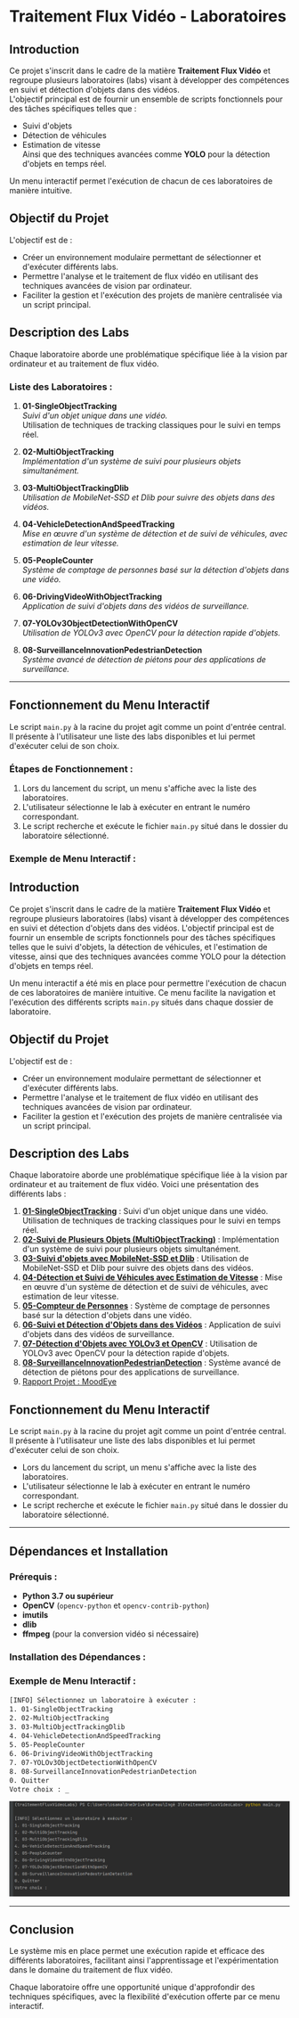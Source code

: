 # Traitement Flux Vidéo - Laboratoires

## Introduction
Ce projet s'inscrit dans le cadre de la matière **Traitement Flux Vidéo** et regroupe plusieurs laboratoires (labs) visant à développer des compétences en suivi et détection d'objets dans des vidéos.  
L'objectif principal est de fournir un ensemble de scripts fonctionnels pour des tâches spécifiques telles que :  
- Suivi d'objets  
- Détection de véhicules  
- Estimation de vitesse  
Ainsi que des techniques avancées comme **YOLO** pour la détection d'objets en temps réel.  

Un menu interactif permet l'exécution de chacun de ces laboratoires de manière intuitive.  

## Objectif du Projet
L'objectif est de :  
- Créer un environnement modulaire permettant de sélectionner et d'exécuter différents labs.  
- Permettre l'analyse et le traitement de flux vidéo en utilisant des techniques avancées de vision par ordinateur.  
- Faciliter la gestion et l'exécution des projets de manière centralisée via un script principal.  

## Description des Labs
Chaque laboratoire aborde une problématique spécifique liée à la vision par ordinateur et au traitement de flux vidéo.  

### Liste des Laboratoires :
1. **01-SingleObjectTracking**  
   _Suivi d'un objet unique dans une vidéo._  
   Utilisation de techniques de tracking classiques pour le suivi en temps réel.  

2. **02-MultiObjectTracking**  
   _Implémentation d'un système de suivi pour plusieurs objets simultanément._  

3. **03-MultiObjectTrackingDlib**  
   _Utilisation de MobileNet-SSD et Dlib pour suivre des objets dans des vidéos._  

4. **04-VehicleDetectionAndSpeedTracking**  
    _Mise en œuvre d'un système de détection et de suivi de véhicules, avec estimation de leur vitesse._  

5. **05-PeopleCounter**  
   _Système de comptage de personnes basé sur la détection d'objets dans une vidéo._  

6. **06-DrivingVideoWithObjectTracking**  
   _Application de suivi d'objets dans des vidéos de surveillance._  

7. **07-YOLOv3ObjectDetectionWithOpenCV**  
   _Utilisation de YOLOv3 avec OpenCV pour la détection rapide d'objets._  

8. **08-SurveillanceInnovationPedestrianDetection**  
   _Système avancé de détection de piétons pour des applications de surveillance._  

---

## Fonctionnement du Menu Interactif
Le script `main.py` à la racine du projet agit comme un point d'entrée central.  
Il présente à l'utilisateur une liste des labs disponibles et lui permet d'exécuter celui de son choix.  

### Étapes de Fonctionnement :  
1. Lors du lancement du script, un menu s'affiche avec la liste des laboratoires.  
2. L'utilisateur sélectionne le lab à exécuter en entrant le numéro correspondant.  
3. Le script recherche et exécute le fichier `main.py` situé dans le dossier du laboratoire sélectionné.  

### Exemple de Menu Interactif :

## Introduction

Ce projet s'inscrit dans le cadre de la matière **Traitement Flux Vidéo** et regroupe plusieurs laboratoires (labs) visant à développer des compétences en suivi et détection d'objets dans des vidéos. L'objectif principal est de fournir un ensemble de scripts fonctionnels pour des tâches spécifiques telles que le suivi d'objets, la détection de véhicules, et l'estimation de vitesse, ainsi que des techniques avancées comme YOLO pour la détection d'objets en temps réel.

Un menu interactif a été mis en place pour permettre l'exécution de chacun de ces laboratoires de manière intuitive. Ce menu facilite la navigation et l'exécution des différents scripts `main.py` situés dans chaque dossier de laboratoire.

## Objectif du Projet

L'objectif est de :

- Créer un environnement modulaire permettant de sélectionner et d'exécuter différents labs.
- Permettre l'analyse et le traitement de flux vidéo en utilisant des techniques avancées de vision par ordinateur.
- Faciliter la gestion et l'exécution des projets de manière centralisée via un script principal.

## Description des Labs

Chaque laboratoire aborde une problématique spécifique liée à la vision par ordinateur et au traitement de flux vidéo. Voici une présentation des différents labs :

1. [**01-SingleObjectTracking**](https://www.notion.so/01-SingleObjectTracking-16fc80d0d59d8073a2abe318a365049e?pvs=21) : Suivi d'un objet unique dans une vidéo. Utilisation de techniques de tracking classiques pour le suivi en temps réel.
2. [**02-Suivi de Plusieurs Objets (MultiObjectTracking)**](https://www.notion.so/02-Suivi-de-Plusieurs-Objets-MultiObjectTracking-16fc80d0d59d80ce83b0e6dde7d675a2?pvs=21) : Implémentation d'un système de suivi pour plusieurs objets simultanément.
3. [**03-Suivi d'objets avec MobileNet-SSD et Dlib**](https://www.notion.so/03-Suivi-d-objets-avec-MobileNet-SSD-et-Dlib-16fc80d0d59d805d9127d3681580d510?pvs=21) : Utilisation de MobileNet-SSD et Dlib pour suivre des objets dans des vidéos.
4. [**04-Détection et Suivi de Véhicules avec Estimation de Vitesse**](https://www.notion.so/04-D-tection-et-Suivi-de-V-hicules-avec-Estimation-de-Vitesse-16fc80d0d59d80659463fea4fc9cf3ee?pvs=21) : Mise en œuvre d'un système de détection et de suivi de véhicules, avec estimation de leur vitesse.
5. [**05-Compteur de Personnes**](https://www.notion.so/05-Compteur-de-Personnes-16fc80d0d59d80a2b08cdc92e6038857?pvs=21) : Système de comptage de personnes basé sur la détection d'objets dans une vidéo.
6. [**06-Suivi et Détection d'Objets dans des Vidéos**](https://www.notion.so/06-Suivi-et-D-tection-d-Objets-dans-des-Vid-os-16fc80d0d59d802c9c75f559074b97d7?pvs=21) : Application de suivi d'objets dans des vidéos de surveillance.
7. [**07-Détection d'Objets avec YOLOv3 et OpenCV**](https://www.notion.so/07-D-tection-d-Objets-avec-YOLOv3-et-OpenCV-16fc80d0d59d80aaacd8d6968b647627?pvs=21) : Utilisation de YOLOv3 avec OpenCV pour la détection rapide d'objets.
8. [**08-SurveillanceInnovationPedestrianDetection**](https://www.notion.so/08-SurveillanceInnovationPedestrian-Detection-16fc80d0d59d8071a519f35a8d076705?pvs=21) : Système avancé de détection de piétons pour des applications de surveillance.
9. [Rapport Projet : MoodEye](https://www.notion.so/Rapport-Projet-MoodEye-174c80d0d59d80d084f6e0620eeafc4c?pvs=21)

## Fonctionnement du Menu Interactif

Le script `main.py` à la racine du projet agit comme un point d'entrée central. Il présente à l'utilisateur une liste des labs disponibles et lui permet d'exécuter celui de son choix.

- Lors du lancement du script, un menu s'affiche avec la liste des laboratoires.
- L'utilisateur sélectionne le lab à exécuter en entrant le numéro correspondant.
- Le script recherche et exécute le fichier `main.py` situé dans le dossier du laboratoire sélectionné.


---

## Dépendances et Installation

### Prérequis :
- **Python 3.7 ou supérieur**  
- **OpenCV** (`opencv-python` et `opencv-contrib-python`)  
- **imutils**  
- **dlib**  
- **ffmpeg** (pour la conversion vidéo si nécessaire)  

### Installation des Dépendances :

### Exemple de Menu Interactif :

```
[INFO] Sélectionnez un laboratoire à exécuter :
1. 01-SingleObjectTracking
2. 02-MultiObjectTracking
3. 03-MultiObjectTrackingDlib
4. 04-VehicleDetectionAndSpeedTracking
5. 05-PeopleCounter
6. 06-DrivingVideoWithObjectTracking
7. 07-YOLOv3ObjectDetectionWithOpenCV
8. 08-SurveillanceInnovationPedestrianDetection
0. Quitter
Votre choix : _
```

![menu.png](menu.png)

---

## Conclusion
Le système mis en place permet une exécution rapide et efficace des différents laboratoires, facilitant ainsi l'apprentissage et l'expérimentation dans le domaine du traitement de flux vidéo.  

Chaque laboratoire offre une opportunité unique d'approfondir des techniques spécifiques, avec la flexibilité d'exécution offerte par ce menu interactif.
